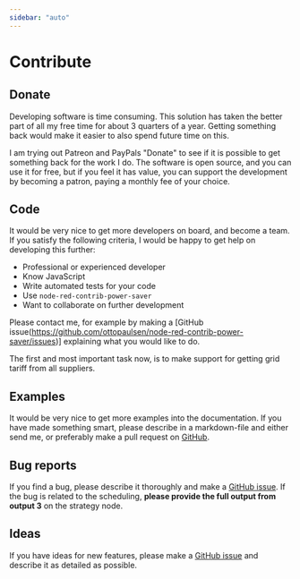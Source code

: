 ```yaml
---
sidebar: "auto"
---
```


# Contribute

## Donate

Developing software is time consuming. This solution has taken the better part of all my free time for about 3 quarters of a year. Getting something back would make it easier to also spend future time on this.

I am trying out Patreon and PayPals "Donate" to see if it is possible to get something back for the work I do. The software is open source, and you can use it for free, but if you feel it has value, you can support the development by becoming a patron, paying a monthly fee of your choice.

<DonateButtons/>

## Code

It would be very nice to get more developers on board, and become a team. If you satisfy the following criteria, I would be happy to get help on developing this further:

- Professional or experienced developer
- Know JavaScript
- Write automated tests for your code
- Use `node-red-contrib-power-saver`
- Want to collaborate on further development

Please contact me, for example by making a [GitHub issue(https://github.com/ottopaulsen/node-red-contrib-power-saver/issues)] explaining what you would like to do.

The first and most important task now, is to make support for getting grid tariff from all suppliers.

## Examples

It would be very nice to get more examples into the documentation. If you have made something smart, please describe in a markdown-file and either send me, or preferably make a pull request on [GitHub](https://github.com/ottopaulsen/node-red-contrib-power-saver/pulls).

## Bug reports

If you find a bug, please describe it thoroughly and make a [GitHub issue](https://github.com/ottopaulsen/node-red-contrib-power-saver/issues). If the bug is related to the scheduling, **please provide the full output from output 3** on the strategy node.

## Ideas

If you have ideas for new features, please make a [GitHub issue](https://github.com/ottopaulsen/node-red-contrib-power-saver/issues) and describe it as detailed as possible.
